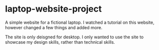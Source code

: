 # laptop-website-project
A simple website for a fictional laptop. I watched a tutorial on this website, however changed a few things and added more.

The site is only deisgned for desktop. I only wanted to use the site to showcase my design skills, rather than technical skills.
